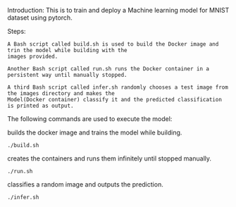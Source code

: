 Introduction:
    This is to train and deploy a Machine learning model for MNIST dataset using pytorch.

Steps:
    
    A Bash script called build.sh is used to build the Docker image and trin the model while building with the
    images provided. 

    Another Bash script called run.sh runs the Docker container in a persistent way until manually stopped. 

    A third Bash script called infer.sh randomly chooses a test image from the images directory and makes the 
    Model(Docker container) classify it and the predicted classification is printed as output.

The following commands are used to execute the model:

builds the docker image and trains the model while building.
    
    ./build.sh

creates the containers and runs them infinitely until stopped manually.
    
    ./run.sh

classifies a random image and outputs the prediction.
    
    ./infer.sh